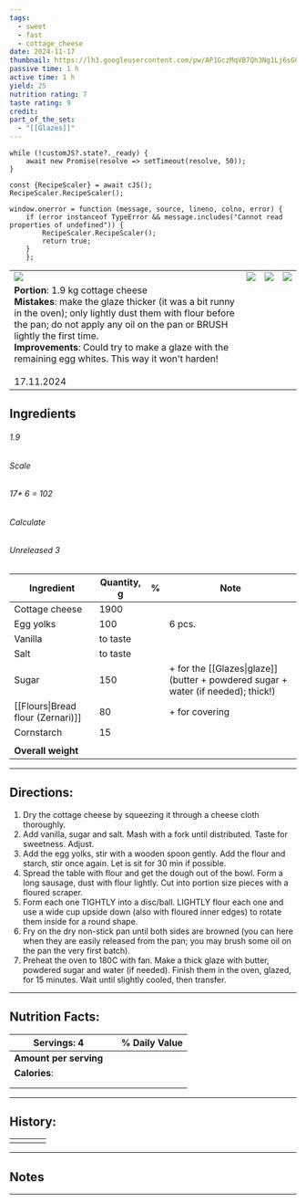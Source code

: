 ```yaml
---
tags:
  - sweet
  - fast
  - cottage_cheese
date: 2024-11-17
thumbnail: https://lh3.googleusercontent.com/pw/AP1GczMqVB7Qh3Ng1Lj6sG0ioZs8VNIWfI3EqXWomOs7hZ7VTf4v5gZtdmbbH7SvJobvxtYyoROTjY-C99QtVXQBJJmg9NW5AFE4_mTzsezjQzV1csjh0jFjVj8KyXvZjg1xSCP_FkxZVOqAkMxNbzRIk2Iy=w1171-h879-s-no-gm?authuser=0
passive time: 1 h
active time: 1 h
yield: 25
nutrition rating: 7
taste rating: 9
credit: 
part_of_the_set:
  - "[[Glazes]]"
---
```

```dataviewjs
while (!customJS?.state?._ready) { 
	await new Promise(resolve => setTimeout(resolve, 50)); 
} 

const {RecipeScaler} = await cJS();
RecipeScaler.RecipeScaler();

window.onerror = function (message, source, lineno, colno, error) {
	if (error instanceof TypeError && message.includes("Cannot read properties of undefined")) {
		RecipeScaler.RecipeScaler();
		return true;
	}
    };
```

|                                                                                                                                                                                                                                                                                                                                                           |                                                                                                                                                                                                                                      |                                                                                                                                                                                                                                      |                                                                                                                                                                                                                                      |
| --------------------------------------------------------------------------------------------------------------------------------------------------------------------------------------------------------------------------------------------------------------------------------------------------------------------------------------------------------- | ------------------------------------------------------------------------------------------------------------------------------------------------------------------------------------------------------------------------------------ | ------------------------------------------------------------------------------------------------------------------------------------------------------------------------------------------------------------------------------------ | ------------------------------------------------------------------------------------------------------------------------------------------------------------------------------------------------------------------------------------ |
| ![](https://lh3.googleusercontent.com/pw/AP1GczPydXQF_q5WBthugu9680wFlC3yXQ7HPOTWRLKhd7I4SFbFdjeDjAslXqFG6-cOX3djNFWc9wZn8_8GVPAVHZK-oboEZNpZVfi5mFj8HSmd0G88dTtUOxgqyPqILzdddgklGnc9yn6wDKl7St8PswdQ=w1070-h879-s-no-gm?authuser=0)                                                                                                                      | ![](https://lh3.googleusercontent.com/pw/AP1GczOktyvroI1jquznvqxRdBd_u3hl1h87E__4h4dHU0HVf9ky6Ga2rXbCOrQWgrUB8YBcu8trCej92HD5e7vvmr2cJyUrci4BEO2tTllkqWQWbLTxEdcANQIbCaKXaNnDopjH0yovYO-dswxGE4QtH-RP=w1171-h879-s-no-gm?authuser=0) | ![](https://lh3.googleusercontent.com/pw/AP1GczO-BcpuTrZ7V_Y8hwbUbJ8B45LTjrNKLBcGK8NtaYYUg92cndZn48GRTFjweWMthu4Go27Fiyn6CYRO4HBRvUxCcDcNh1DbYlY4Q23PpBnR8i4p__fvwdqqtM0v88S2eLOOQ1ZnxIhBZsBBc3W2abY5=w1171-h879-s-no-gm?authuser=0) | ![](https://lh3.googleusercontent.com/pw/AP1GczMqVB7Qh3Ng1Lj6sG0ioZs8VNIWfI3EqXWomOs7hZ7VTf4v5gZtdmbbH7SvJobvxtYyoROTjY-C99QtVXQBJJmg9NW5AFE4_mTzsezjQzV1csjh0jFjVj8KyXvZjg1xSCP_FkxZVOqAkMxNbzRIk2Iy=w1171-h879-s-no-gm?authuser=0) |
| **Portion**: 1.9 kg cottage cheese<br>**Mistakes**: make the glaze thicker (it was a bit runny in the oven); only lightly dust them with flour before the pan; do not apply any oil on the pan or BRUSH lightly the first time.<br>**Improvements**: Could try to make a glaze with the remaining egg whites. This way it won't harden!<br><br>17.11.2024 |                                                                                                                                                                                                                                      |                                                                                                                                                                                                                                      |                                                                                                                                                                                                                                      |

## Ingredients

###### 1.9
###### Scale
###### 17* 6 = 102
###### Calculate
###### Unreleased 3

| Ingredient                        | Quantity, g | %   | Note                                                                              |
| --------------------------------- | ----------- | --- | --------------------------------------------------------------------------------- |
| Cottage cheese                    | 1900        |     |                                                                                   |
| Egg yolks                         | 100         |     | 6 pcs.                                                                            |
| Vanilla                           | to taste    |     |                                                                                   |
| Salt                              | to taste    |     |                                                                                   |
| Sugar                             | 150         |     | + for the [[Glazes\|glaze]] (butter + powdered sugar + water (if needed); thick!) |
| [[Flours\|Bread flour (Zernari)]] | 80          |     | + for covering                                                                    |
| Cornstarch                        | 15          |     |                                                                                   |
|                                   |             |     |                                                                                   |
| **Overall weight**                |             |     |                                                                                   |




---
## Directions:

1. Dry the cottage cheese by squeezing it through a cheese cloth thoroughly.
2. Add vanilla, sugar and salt. Mash with a fork until distributed. Taste for sweetness. Adjust.
3. Add the egg yolks, stir with a wooden spoon gently. Add the flour and starch, stir once again. Let is sit for 30 min if possible.
4. Spread the table with flour and get the dough out of the bowl. Form a long sausage, dust with flour lightly. Cut into portion size pieces with a floured scraper.
5. Form each one TIGHTLY into a disc/ball. LIGHTLY flour each one and use a wide cup upside down (also with floured inner edges) to rotate them inside for a round shape.
7. Fry on the dry non-stick pan until both sides are browned (you can here when they are easily released from the pan; you may brush some oil on the pan the very first batch). 
8. Preheat the oven to 180C with fan. Make a thick glaze with butter, powdered sugar and water (if needed). Finish them in the oven, glazed, for 15 minutes. Wait until slightly cooled, then transfer.




---
## Nutrition Facts:

| **Servings: 4**        |     | % Daily Value |
| ---------------------- | --- | ------------- |
| **Amount per serving** |     |               |
| **Calories**:          |     |               |
|                        |     |               |
|                        |     |               |



---
## History:

|     |                   |                   |                   |
| --- | ----------------- | ----------------- | ----------------- |
|     |                   |                   |                   |


---
## Notes


>

---




